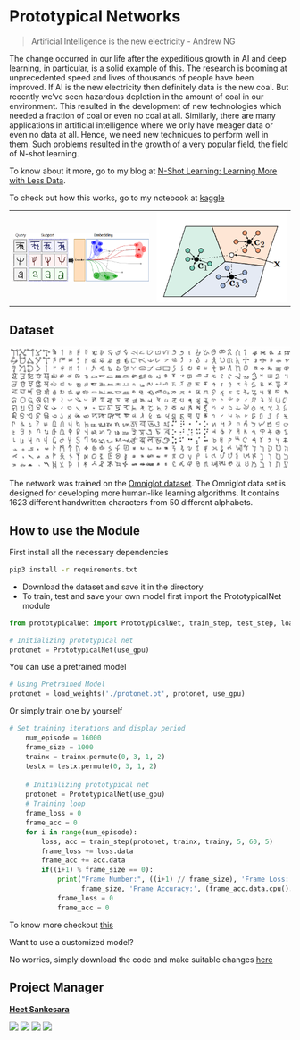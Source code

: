 # Prototypical Networks

> Artificial Intelligence is the new electricity - Andrew NG

The change occurred in our life after the expeditious growth in AI and deep learning, in particular, is a solid example of this. The research is booming at unprecedented speed and lives of thousands of people have been improved. If AI is the new electricity then definitely data is the new coal. But recently we’ve seen hazardous depletion in the amount of coal in our environment. This resulted in the development of new technologies which needed a fraction of coal or even no coal at all. Similarly, there are many applications in artificial intelligence where we only have meager data or even no data at all. Hence, we need new techniques to perform well in them. Such problems resulted in the growth of a very popular field, the field of N-shot learning.

To know about it more, go to my blog at [N-Shot Learning: Learning More with Less Data](https://blog.floydhub.com/n-shot-learning/).

To check out how this works, go to my notebook at [kaggle](https://www.kaggle.com/hsankesara/prototypical-net/)

<table>
    <tr>
        <td><img src="img1.png" alt="Basic Idea behind prototypical Network"></td>
        <td><img src="img2.png" alt="How prototypical Network works"></td>
    </tr>
</table>

## Dataset

![Omniglot Dataset](omniglot.jpg)

The network was trained on the [Omniglot dataset](https://github.com/brendenlake/omniglot). The Omniglot data set is designed for developing more human-like learning algorithms. It contains 1623 different handwritten characters from 50 different alphabets.

## How to use the Module

First install all the necessary dependencies

```bash
pip3 install -r requirements.txt
```

- Download the dataset and save it in the directory
- To train, test and save your own model first import the PrototypicalNet module

```python
from prototypicalNet import PrototypicalNet, train_step, test_step, load_weights
```

```python
# Initializing prototypical net
protonet = PrototypicalNet(use_gpu)
```

You can use a pretrained model

```python
# Using Pretrained Model
protonet = load_weights('./protonet.pt', protonet, use_gpu)
```

Or simply train one by yourself

```python
# Set training iterations and display period
    num_episode = 16000
    frame_size = 1000
    trainx = trainx.permute(0, 3, 1, 2)
    testx = testx.permute(0, 3, 1, 2)

    # Initializing prototypical net
    protonet = PrototypicalNet(use_gpu)
    # Training loop
    frame_loss = 0
    frame_acc = 0
    for i in range(num_episode):
        loss, acc = train_step(protonet, trainx, trainy, 5, 60, 5)
        frame_loss += loss.data
        frame_acc += acc.data
        if((i+1) % frame_size == 0):
            print("Frame Number:", ((i+1) // frame_size), 'Frame Loss: ', frame_loss.data.cpu().numpy().tolist() /
                  frame_size, 'Frame Accuracy:', (frame_acc.data.cpu().numpy().tolist() * 100) / frame_size)
            frame_loss = 0
            frame_acc = 0
```

To know more checkout [this](main.py)

Want to use a customized model?

No worries, simply download the code and make suitable changes [here](prototypicalNet.py)

## Project Manager

**[Heet Sankesara](https://github.com/Hsankesara)**

[<img src="http://i.imgur.com/0o48UoR.png" width="35" padding="10" margin="10">](https://github.com/Hsankesara/) [<img src="https://i.imgur.com/0IdggSZ.png" width="35" padding="10" margin="10">](https://www.linkedin.com/in/heet-sankesara-72383a152/) [<img src="http://i.imgur.com/tXSoThF.png" width="35" padding="10" margin="10">](https://twitter.com/heetsankesara3) [<img src="https://loading.io/s/icon/vzeour.svg" width="35" padding="10" margin="10">](https://www.kaggle.com/hsankesara)
